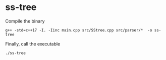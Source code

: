 # ss-tree

Compile the binary

```ssh
g++ -std=c++17 -I. -Iinc main.cpp src/SStree.cpp src/parser/*  -o ss-tree
```

Finally, call the executable

```ssh
./ss-tree
```
